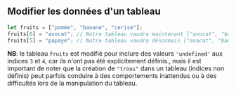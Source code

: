 ## Modifier les données d'un tableau
```js
let fruits = ["pomme", "banane", "cerise"]; 
fruits[0] = "avocat"; // Notre tableau vaudra maintenant ["avocat", "banane", "cerise"]
fruits[5] = "papaye"; // Notre tableau vaudra désormais ["avocat", "banane", "cerise", undefined, undefined, "papaye"]
```

**NB**: le tableau `fruits` est modifié pour inclure des valeurs `'undefined'` aux indices `3` et `4`, car ils n'ont pas été explicitement définis., mais il est important de noter que la création de `"trous"` dans un tableau (indices non définis) peut parfois conduire à des comportements inattendus ou à des difficultés lors de la manipulation du tableau.
